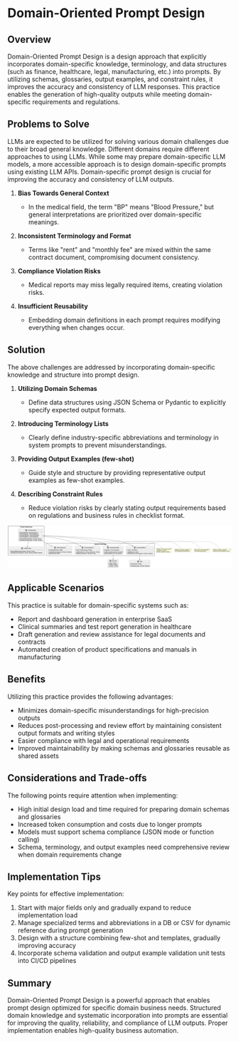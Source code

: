 # Domain-Oriented Prompt Design

## Overview

Domain-Oriented Prompt Design is a design approach that explicitly incorporates domain-specific knowledge, terminology, and data structures (such as finance, healthcare, legal, manufacturing, etc.) into prompts. By utilizing schemas, glossaries, output examples, and constraint rules, it improves the accuracy and consistency of LLM responses. This practice enables the generation of high-quality outputs while meeting domain-specific requirements and regulations.

## Problems to Solve

LLMs are expected to be utilized for solving various domain challenges due to their broad general knowledge. Different domains require different approaches to using LLMs. While some may prepare domain-specific LLM models, a more accessible approach is to design domain-specific prompts using existing LLM APIs. Domain-specific prompt design is crucial for improving the accuracy and consistency of LLM outputs.

1. **Bias Towards General Context**
   - In the medical field, the term "BP" means "Blood Pressure," but general interpretations are prioritized over domain-specific meanings.

2. **Inconsistent Terminology and Format**
   - Terms like "rent" and "monthly fee" are mixed within the same contract document, compromising document consistency.

3. **Compliance Violation Risks**
   - Medical reports may miss legally required items, creating violation risks.

4. **Insufficient Reusability**
   - Embedding domain definitions in each prompt requires modifying everything when changes occur.

## Solution

The above challenges are addressed by incorporating domain-specific knowledge and structure into prompt design.

1. **Utilizing Domain Schemas**
   - Define data structures using JSON Schema or Pydantic to explicitly specify expected output formats.

2. **Introducing Terminology Lists**
   - Clearly define industry-specific abbreviations and terminology in system prompts to prevent misunderstandings.

3. **Providing Output Examples (few-shot)**
   - Guide style and structure by providing representative output examples as few-shot examples.

4. **Describing Constraint Rules**
   - Reduce violation risks by clearly stating output requirements based on regulations and business rules in checklist format.

![img](uml/images/domain_oriented_prompt_design_pattern.png)

## Applicable Scenarios

This practice is suitable for domain-specific systems such as:

- Report and dashboard generation in enterprise SaaS
- Clinical summaries and test report generation in healthcare
- Draft generation and review assistance for legal documents and contracts
- Automated creation of product specifications and manuals in manufacturing

## Benefits

Utilizing this practice provides the following advantages:

- Minimizes domain-specific misunderstandings for high-precision outputs
- Reduces post-processing and review effort by maintaining consistent output formats and writing styles
- Easier compliance with legal and operational requirements
- Improved maintainability by making schemas and glossaries reusable as shared assets

## Considerations and Trade-offs

The following points require attention when implementing:

- High initial design load and time required for preparing domain schemas and glossaries
- Increased token consumption and costs due to longer prompts
- Models must support schema compliance (JSON mode or function calling)
- Schema, terminology, and output examples need comprehensive review when domain requirements change

## Implementation Tips

Key points for effective implementation:

1. Start with major fields only and gradually expand to reduce implementation load
2. Manage specialized terms and abbreviations in a DB or CSV for dynamic reference during prompt generation
3. Design with a structure combining few-shot and templates, gradually improving accuracy
4. Incorporate schema validation and output example validation unit tests into CI/CD pipelines

## Summary

Domain-Oriented Prompt Design is a powerful approach that enables prompt design optimized for specific domain business needs. Structured domain knowledge and systematic incorporation into prompts are essential for improving the quality, reliability, and compliance of LLM outputs. Proper implementation enables high-quality business automation.
